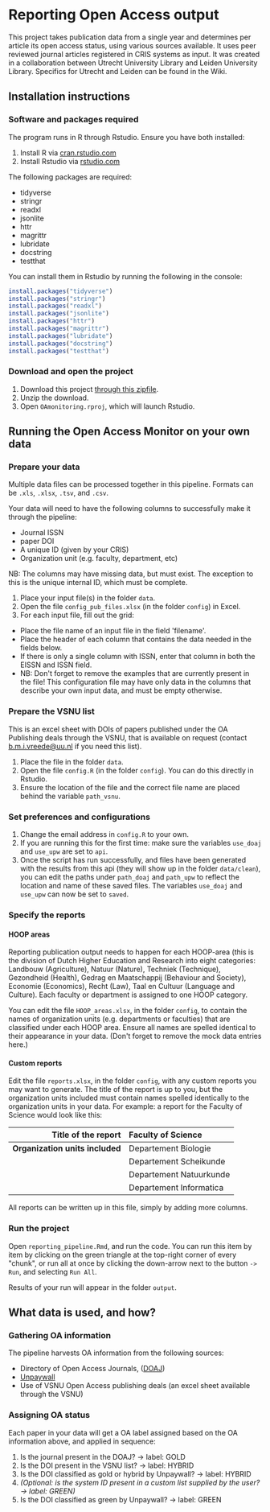 # Reporting Open Access output

This project takes publication data from a single year and determines per article its open access status, using various sources available. It uses peer reviewed journal articles registered in CRIS systems as input. It was created in a collaboration between Utrecht University Library and Leiden University Library. Specifics for Utrecht and Leiden can be found in the Wiki.

## Installation instructions

### Software and packages required
The program runs in R through Rstudio. Ensure you have both installed:
1. Install R via [cran.rstudio.com](https://cran.rstudio.com/)
1. Install Rstudio via [rstudio.com](https://www.rstudio.com/products/rstudio/download/#download)

The following packages are required:
- tidyverse
- stringr
- readxl
- jsonlite
- httr
- magrittr
- lubridate
- docstring
- testthat

You can install them in Rstudio by running the following in the console:
```r
install.packages("tidyverse")
install.packages("stringr")
install.packages("readxl")
install.packages("jsonlite")
install.packages("httr")
install.packages("magrittr")
install.packages("lubridate")
install.packages("docstring")
install.packages("testthat")
```

### Download and open the project
1. Download this project [through this zipfile](https://github.com/bvreede/OAmonitoring/archive/master.zip).
1. Unzip the download.
1. Open `OAmonitoring.rproj`, which will launch Rstudio.

## Running the Open Access Monitor on your own data
### Prepare your data
Multiple data files can be processed together in this pipeline. Formats can be `.xls`, `.xlsx`, `.tsv`, and `.csv`.

Your data will need to have the following columns to successfully make it through the pipeline:
- Journal ISSN
- paper DOI
- A unique ID (given by your CRIS)
- Organization unit (e.g. faculty, department, etc)

NB: The columns may have missing data, but must exist.
The exception to this is the unique internal ID, which must be complete. 

1. Place your input file(s) in the folder `data`.
1. Open the file `config_pub_files.xlsx` (in the folder `config`) in Excel.
1. For each input file, fill out the grid:
  - Place the file name of an input file in the field 'filename'.
  - Place the header of each column that contains the data needed in the fields below.
  - If there is only a single column with ISSN, enter that column in both the EISSN and ISSN field.
  - NB: Don't forget to remove the examples that are currently present in the file! This configuration file may have only data in the columns that describe your own input data, and must be empty otherwise.

### Prepare the VSNU list
This is an excel sheet with DOIs of papers published under the OA Publishing deals through the VSNU, that is available on request (contact b.m.i.vreede@uu.nl if you need this list).
1. Place the file in the folder `data`.
1. Open the file `config.R` (in the folder `config`). You can do this directly in Rstudio.
1. Ensure the location of the file and the correct file name are placed behind the variable `path_vsnu`.

### Set preferences and configurations
1. Change the email address in `config.R` to your own.
1. If you are running this for the first time: make sure the variables `use_doaj` and `use_upw` are set to `api`.
1. Once the script has run successfully, and files have been generated with the results from this api (they will show up in the folder `data/clean`), you can edit the paths under `path_doaj` and `path_upw` to reflect the location and name of these saved files. The variables `use_doaj` and `use_upw` can now be set to `saved`.

### Specify the reports
#### HOOP areas
Reporting publication output needs to happen for each HOOP-area (this is the division of Dutch Higher Education and Research into eight categories: Landbouw (Agriculture), Natuur (Nature), Techniek (Technique), Gezondheid (Health), Gedrag en Maatschappij (Behaviour and Society), Economie (Economics), Recht (Law), Taal en Cultuur (Language and Culture). Each faculty or department is assigned to one HOOP category. 

You can edit the file `HOOP_areas.xlsx`, in the folder `config`, to contain the names of organization units (e.g. departments or faculties) that are classified under each HOOP area.
Ensure all names are spelled identical to their appearance in your data.
(Don't forget to remove the mock data entries here.)

#### Custom reports
Edit the file `reports.xlsx`, in the folder `config`, with any custom reports you may want to generate. 
The title of the report is up to you, but the organization units included must contain names spelled identically to the organization units in your data.
For example: a report for the Faculty of Science would look like this:

| **Title of the report** | Faculty of Science |
| --------------------:|:----- |
| **Organization units included** | Departement Biologie |
| | Departement Scheikunde |
| | Departement Natuurkunde |
| | Departement Informatica |

All reports can be written up in this file, simply by adding more columns.

### Run the project
Open `reporting_pipeline.Rmd`, and run the code.
You can run this item by item by clicking on the green triangle at the top-right corner of every "chunk", or run all at once by clicking the down-arrow next to the button `-> Run`, and selecting `Run All`.

Results of your run will appear in the folder `output`.

## What data is used, and how?
### Gathering OA information
The pipeline harvests OA information from the following sources:
- Directory of Open Access Journals, ([DOAJ](http://doaj.org/))
- [Unpaywall](http://unpaywall.org/)
- Use of VSNU Open Access publishing deals (an excel sheet available through the VSNU)

### Assigning OA status
Each paper in your data will get a OA label assigned based on the OA information above, and applied in sequence:

1. Is the journal present in the DOAJ? -> label: GOLD
1. Is the DOI present in the VSNU list? -> label: HYBRID
1. Is the DOI classified as gold or hybrid by Unpaywall? -> label: HYBRID
1. *(Optional: is the system ID present in a custom list supplied by the user? -> label: GREEN)*
1. Is the DOI classified as green by Unpaywall? -> label: GREEN
